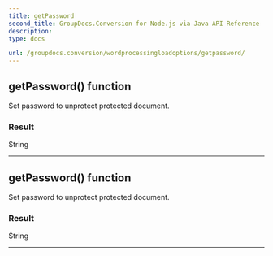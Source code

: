 ```yaml
---
title: getPassword
second_title: GroupDocs.Conversion for Node.js via Java API Reference
description: 
type: docs

url: /groupdocs.conversion/wordprocessingloadoptions/getpassword/
---
```


## getPassword()  function

 Set password to unprotect protected document.
 

### Result
String


---


## getPassword()  function

 Set password to unprotect protected document.
 

### Result
String


---


